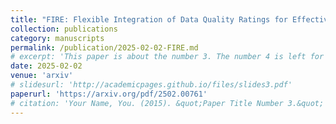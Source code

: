 ```yaml
---
title: "FIRE: Flexible Integration of Data Quality Ratings for Effective Pre-Training"
collection: publications
category: manuscripts
permalink: /publication/2025-02-02-FIRE.md
# excerpt: 'This paper is about the number 3. The number 4 is left for future work.'
date: 2025-02-02
venue: 'arxiv'
# slidesurl: 'http://academicpages.github.io/files/slides3.pdf'
paperurl: 'https://arxiv.org/pdf/2502.00761'
# citation: 'Your Name, You. (2015). &quot;Paper Title Number 3.&quot; <i>Journal 1</i>. 1(3).'
---
```


<!-- The contents above will be part of a list of publications, if the user clicks the link for the publication than the contents of section will be rendered as a full page, allowing you to provide more information about the paper for the reader. When publications are displayed as a single page, the contents of the above "citation" field will automatically be included below this section in a smaller font. -->
